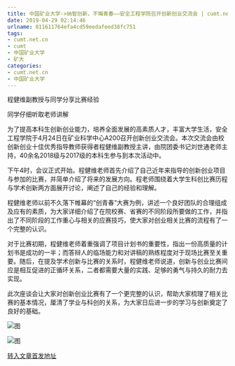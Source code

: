 ```yaml
---
title: 中国矿业大学->纳智创新，不悔青春——安全工程学院召开创新创业交流会 | cumt.net.cn
date: 2019-04-29 02:14:46
urlname: 011611764efa4cd59eedafeed38fc751
tags: 
- cumt.net.cn
- cumt
- 中国矿业大学
- 矿大
categories:
- cumt.net.cn
- 中国矿业大学
---
```


程健维副教授与同学分享比赛经验

同学仔细听取老师讲解

为了提高本科生创新创业能力，培养全面发展的高素质人才，丰富大学生活，安全工程学院于4月24日在矿业科学中心A200召开创新创业交流会。本次交流会由校创新创业十佳优秀指导教师获得者程健维副教授主讲，由院团委书记刘世通老师主持，40余名2018级与2017级的本科生参与到本次活动中。

下午4时，会议正式开始。程健维老师首先介绍了自己近年来指导的创新创业项目与参加的比赛，并简单介绍了将来的发展方向。程老师围绕着大学生科创比赛历程与学术创新两方面展开讨论，阐述了自己的经验和理解。

程健维老师以前不久落下帷幕的“创青春”大赛为例，讲述一个良好团队的合理组成及应有的素质，为大家详细介绍了在院校赛、省赛的不同阶段所要做的工作，并指出了不同阶段的工作重心与相关的应赛技巧，使大家对创业相关比赛的流程有了一个完整的认识。

对于比赛初期，程健维老师着重强调了项目计划书的重要性，指出一份高质量的计划书是成功的一半；而答辩人的临场能力和对讲稿的熟练程度对于现场比赛至关重要。随后，在提及学术创新与比赛的关系时，程健维老师说道，创新与创业比赛间应是相互促进的正循环关系，二者都需要大量的实践、足够的勇气与持久的耐力去实现。 

此次座谈会让大家对创新创业比赛有了一个更完整的认识，帮助大家梳理了相关比赛的基本情况，厘清了学业与科创的关系，为大家日后进一步的学习与创新奠定了良好的基础。

![图](http://xwzx.cumt.edu.cn/_upload/article/images/ca/18/f2d04580468dbd5d54b1e5272c16/51c42c19-e115-46f0-81f0-4e205615ddd7.jpg)

![图](http://xwzx.cumt.edu.cn/_upload/article/images/ca/18/f2d04580468dbd5d54b1e5272c16/ee311267-0bba-467a-8b88-854a2a9d6966.jpg)

[转入文章首发地址](http://xwzx.cumt.edu.cn/f7/11/c523a522001/page.htm)